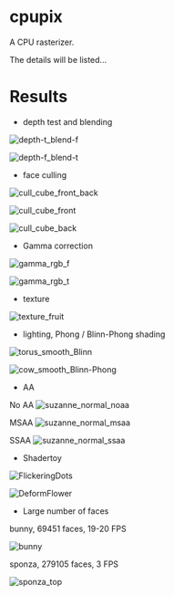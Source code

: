 # cpupix

A CPU rasterizer.

The details will be listed...

# Results

* depth test and blending

![depth-t_blend-f](result/image/depth_blend/depth-t_blend-f.png)

![depth-f_blend-t](result/image/depth_blend/depth-f_blend-t.png)

* face culling

![cull_cube_front_back](result/image/face_culling/cull_flower_front_back.png)

![cull_cube_front](result/image/face_culling/cull_flower_front.png)

![cull_cube_back](result/image/face_culling/cull_flower_back.png)

* Gamma correction

![gamma_rgb_f](result/image/gamma_correction/gamma_rgb_f.png)

![gamma_rgb_t](result/image/gamma_correction/gamma_rgb_t.png)

* texture

![texture_fruit](result/image/texture/texture_fruit.png)

* lighting, Phong / Blinn-Phong shading

![torus_smooth_Blinn](result/image/lighting/torus_smooth_Blinn-Phong.png)

![cow_smooth_Blinn-Phong](result/image/lighting/cow_smooth_Blinn-Phong.png)

* AA

No AA
![suzanne_normal_noaa](result/image/aa/suzanne_normal_noaa.png)

MSAA
![suzanne_normal_msaa](result/image/aa/suzanne_normal_msaa.png)

SSAA
![suzanne_normal_ssaa](result/image/aa/suzanne_normal_ssaa.png)

* Shadertoy

![FlickeringDots](result/image/shadertoy/FlickeringDots.png)

![DeformFlower](result/image/shadertoy/DeformFlower.png)

* Large number of faces

bunny, 69451 faces, 19-20 FPS

![bunny](result/image/large_number_of_faces/bunny-69451.png)

sponza, 279105 faces, 3 FPS

![sponza_top](result/image/large_number_of_faces/sponza_top-279105.png)
